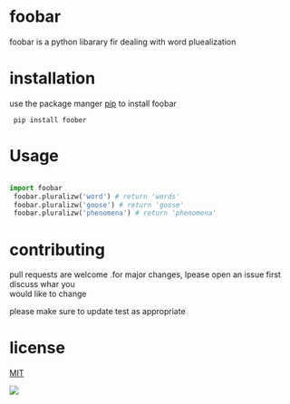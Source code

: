 
# foobar
foobar is a python libarary fir dealing with word pluealization
# installation
use the package manger [pip](www.pip.com) to install foobar

``` pip install foober```

# Usage
~~~python

import foobar
 foobar.pluralizw('word') # return 'words'
 foobar.pluralizw('goose') # return 'goose'
 foobar.pluralizw('phenomena') # return 'phenomena'
 ~~~
 
 
 # contributing
 pull requests are welcome .for major changes, lpease open an issue first discuss whar you\
 would  like to change
 
 please make sure to update test as appropriate
 
 # license
 [MIT](WWW.MIT.COM)
 
 ![](https://github.com/AmlAbdellatif/lec2/blob/main/img/Screenshot%20from%202021-12-09%2014-05-45.png)
